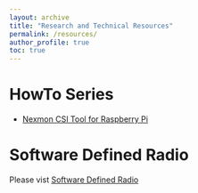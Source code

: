 ```yaml
---
layout: archive
title: "Research and Technical Resources"
permalink: /resources/
author_profile: true
toc: true
---
```


# HowTo Series
* [Nexmon CSI Tool for Raspberry Pi](/posts/blog-post-rpi-nexmon-csi/)

# Software Defined Radio
Please vist [Software Defined Radio](/resources/sdr/)